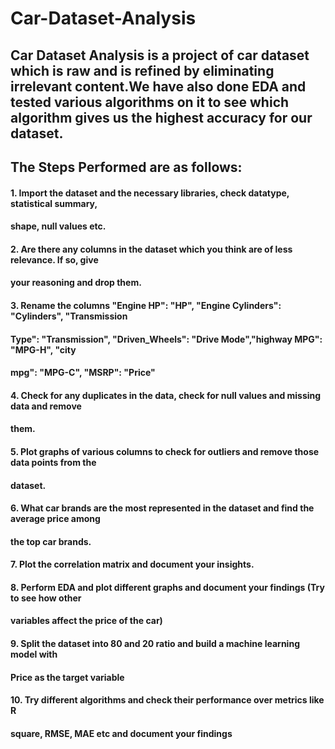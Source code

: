 # Car-Dataset-Analysis
## Car Dataset Analysis is a project of car dataset which is raw and is refined by eliminating irrelevant content.We have also done EDA and tested various algorithms on it to see which algorithm gives us the highest accuracy for our dataset.
## The Steps Performed are as follows:
#### 1. Import the dataset and the necessary libraries, check datatype, statistical summary,
#### shape, null values etc.
 #### 2. Are there any columns in the dataset which you think are of less relevance. If so, give
#### your reasoning and drop  them.
#### 3. Rename the columns "Engine HP": "HP", "Engine Cylinders": "Cylinders", "Transmission
#### Type": "Transmission", "Driven_Wheels": "Drive Mode","highway MPG": "MPG-H", "city
#### mpg": "MPG-C", "MSRP": "Price"
#### 4. Check for any duplicates in the data, check for null values and missing data and remove
#### them.
#### 5. Plot graphs of various columns to check for outliers and remove those data points from the
#### dataset.
#### 6. What car brands are the most represented in the dataset and find the average price among
#### the top car brands.
#### 7. Plot the correlation matrix and document your insights.
#### 8. Perform EDA and plot different graphs and document your findings (Try to see how other
#### variables affect the price of the car)
#### 9. Split the dataset into 80 and 20 ratio and build a machine learning model with
#### Price as the target variable
#### 10. Try different algorithms and check their performance over metrics like R
#### square, RMSE, MAE etc and document your findings
